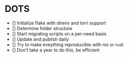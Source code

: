 # DOTS

- [] Initialize flake with direnv and lorri  support
- [] Determine folder structure
- [] Start migrating scripts on a per-need basis
- [] Update and publish daily
- [] Try to make eveything reproducible with nix or rust
- [] Don't take a year to do this, be efficient

